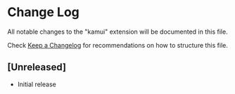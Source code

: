 # Change Log
All notable changes to the "kamui" extension will be documented in this file.

Check [Keep a Changelog](http://keepachangelog.com/) for recommendations on how to structure this file.

## [Unreleased]
- Initial release